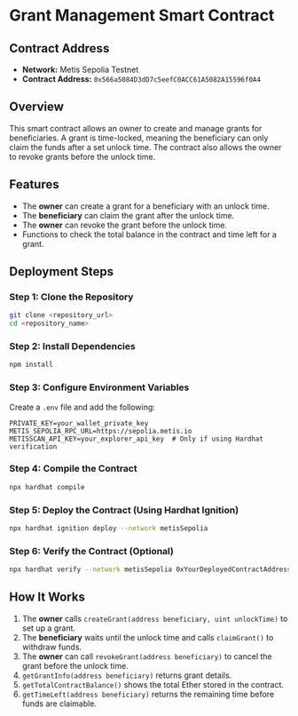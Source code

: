 
# **Grant Management Smart Contract**  

## **Contract Address**  
- **Network:** Metis Sepolia Testnet  
- **Contract Address:** `0x566a5084D3dD7c5eefC0ACC61A5082A15596f0A4`  

## **Overview**  
This smart contract allows an owner to create and manage grants for beneficiaries. A grant is time-locked, meaning the beneficiary can only claim the funds after a set unlock time. The contract also allows the owner to revoke grants before the unlock time.  

## **Features**  
- The **owner** can create a grant for a beneficiary with an unlock time.  
- The **beneficiary** can claim the grant after the unlock time.  
- The **owner** can revoke the grant before the unlock time.  
- Functions to check the total balance in the contract and time left for a grant.  

## **Deployment Steps**  

### **Step 1: Clone the Repository**  
```bash
git clone <repository_url>
cd <repository_name>
```

### **Step 2: Install Dependencies**  
```bash
npm install
```

### **Step 3: Configure Environment Variables**  
Create a `.env` file and add the following:  
```plaintext
PRIVATE_KEY=your_wallet_private_key
METIS_SEPOLIA_RPC_URL=https://sepolia.metis.io
METISSCAN_API_KEY=your_explorer_api_key  # Only if using Hardhat verification
```

### **Step 4: Compile the Contract**  
```bash
npx hardhat compile
```

### **Step 5: Deploy the Contract (Using Hardhat Ignition)**  
```bash
npx hardhat ignition deploy --network metisSepolia
```

### **Step 6: Verify the Contract (Optional)**
```bash
npx hardhat verify --network metisSepolia 0xYourDeployedContractAddress
```

## **How It Works**  
1. The **owner** calls `createGrant(address beneficiary, uint unlockTime)` to set up a grant.  
2. The **beneficiary** waits until the unlock time and calls `claimGrant()` to withdraw funds.  
3. The **owner** can call `revokeGrant(address beneficiary)` to cancel the grant before the unlock time.  
4. `getGrantInfo(address beneficiary)` returns grant details.  
5. `getTotalContractBalance()` shows the total Ether stored in the contract.  
6. `getTimeLeft(address beneficiary)` returns the remaining time before funds are claimable.  

